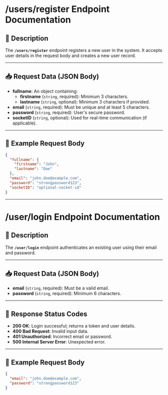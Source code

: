 # /users/register Endpoint Documentation

## 📘 Description
The **`/users/register`** endpoint registers a new user in the system. It accepts user details in the request body and creates a new user record.

---

## 📥 Request Data (JSON Body)

- **fullname**: An object containing:
  - **firstname** (`string`, required): Minimum 3 characters.
  - **lastname** (`string`, optional): Minimum 3 characters if provided.
- **email** (`string`, required): Must be unique and at least 5 characters.
- **password** (`string`, required): User's secure password.
- **socketID** (`string`, optional): Used for real-time communication (if applicable).

---

## 🧪 Example Request Body

```json
{
  "fullname": {
    "firstname": "John",
    "lastname": "Doe"
  },
  "email": "john.doe@example.com",
  "password": "strongpassword123",
  "socketID": "optional-socket-id"
}
```

---

# /user/login Endpoint Documentation

## 📘 Description
The **`/user/login`** endpoint authenticates an existing user using their email and password.

---

## 📥 Request Data (JSON Body)

- **email** (`string`, required): Must be a valid email.
- **password** (`string`, required): Minimum 6 characters.

---

## 🚦 Response Status Codes

- **200 OK**: Login successful; returns a token and user details.
- **400 Bad Request**: Invalid input data.
- **401 Unauthorized**: Incorrect email or password.
- **500 Internal Server Error**: Unexpected error.

---

## 🧪 Example Request Body

```json
{
  "email": "john.doe@example.com",
  "password": "strongpassword123"
}
```

